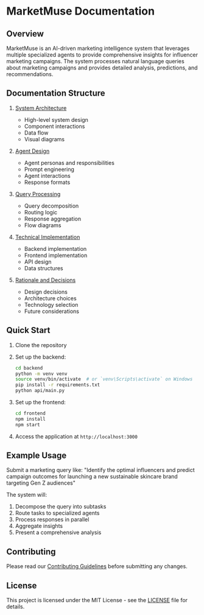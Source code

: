 # MarketMuse Documentation

## Overview
MarketMuse is an AI-driven marketing intelligence system that leverages multiple specialized agents to provide comprehensive insights for influencer marketing campaigns. The system processes natural language queries about marketing campaigns and provides detailed analysis, predictions, and recommendations.

## Documentation Structure

1. [System Architecture](./architecture.md)
   - High-level system design
   - Component interactions
   - Data flow
   - Visual diagrams

2. [Agent Design](./agents.md)
   - Agent personas and responsibilities
   - Prompt engineering
   - Agent interactions
   - Response formats

3. [Query Processing](./query-processing.md)
   - Query decomposition
   - Routing logic
   - Response aggregation
   - Flow diagrams

4. [Technical Implementation](./implementation.md)
   - Backend implementation
   - Frontend implementation
   - API design
   - Data structures

5. [Rationale and Decisions](./rationale.md)
   - Design decisions
   - Architecture choices
   - Technology selection
   - Future considerations

## Quick Start

1. Clone the repository
2. Set up the backend:
   ```bash
   cd backend
   python -m venv venv
   source venv/bin/activate  # or `venv\Scripts\activate` on Windows
   pip install -r requirements.txt
   python api/main.py
   ```

3. Set up the frontend:
   ```bash
   cd frontend
   npm install
   npm start
   ```

4. Access the application at `http://localhost:3000`

## Example Usage

Submit a marketing query like:
"Identify the optimal influencers and predict campaign outcomes for launching a new sustainable skincare brand targeting Gen Z audiences"

The system will:
1. Decompose the query into subtasks
2. Route tasks to specialized agents
3. Process responses in parallel
4. Aggregate insights
5. Present a comprehensive analysis

## Contributing

Please read our [Contributing Guidelines](./CONTRIBUTING.md) before submitting any changes.

## License

This project is licensed under the MIT License - see the [LICENSE](../LICENSE) file for details. 